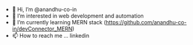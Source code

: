 - 👋 Hi, I’m @anandhu-co-in
- 👀 I’m interested in web development and automation
- 🌱 I’m currently learning MERN stack (https://github.com/anandhu-co-in/devConnector_MERN)
- 📫 How to reach me ... linkedin

<!---
anandhu-co-in/anandhu-co-in is a ✨ special ✨ repository because its `README.md` (this file) appears on your GitHub profile.
You can click the Preview link to take a look at your changes.
--->
